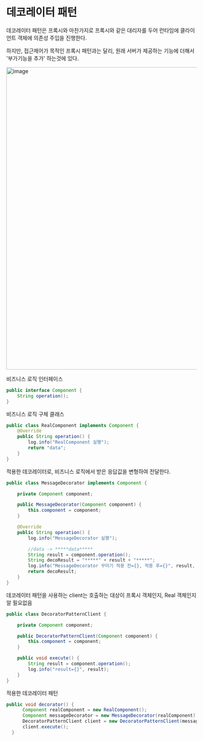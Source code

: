 # 데코레이터 패턴
데코레이터 패턴은 프록시와 마찬가지로 프록시와 같은 대리자를 두어 런타임에 클라이언트 객체에 의존성 주입을 진행한다.

하지만, 접근제어가 목적인 프록시 패턴과는 달리, 원래 서버가 제공하는 기능에 더해서 '부가기능을 추가' 하는것에 있다.

<img width="800" alt="image" src="https://github.com/hanuk96/TIL/assets/12428689/4f2b7d0f-c974-477b-9425-2b9dda456e5a">

비즈니스 로직 인터페이스

```java
public interface Component {
    String operation();
}
```

비즈니스 로직 구체 클래스

```java
public class RealComponent implements Component {
    @Override
    public String operation() {
        log.info("RealComponent 실행");
        return "data";
    }
}
```

적용한 데코레이터로, 비즈니스 로직에서 받은 응답값을 변형하여 전달한다.

```java
public class MessageDecorator implements Component {

    private Component component;

    public MessageDecorator(Component component) {
        this.component = component;
    }

    @Override
    public String operation() {
        log.info("MessageDecorator 실행");

        //data -> *****data*****
        String result = component.operation();
        String decoResult = "*****" + result + "*****";
        log.info("MessageDecorator 꾸미기 적용 전={}, 적용 후={}", result, decoResult);
        return decoResult;
    }
}
```

데코레이터 패턴을 사용하는 client는 호출하는 대상이 프록시 객체인지, Real 객체인지 알 필요없음

```java
public class DecoratorPatternClient {

    private Component component;

    public DecoratorPatternClient(Component component) {
        this.component = component;
    }

    public void execute() {
        String result = component.operation();
        log.info("result={}", result);
    }
}
```

적용한 데코레이터 패턴

```java
public void decorator() {
      Component realComponent = new RealComponent();
      Component messageDecorator = new MessageDecorator(realComponent);
      DecoratorPatternClient client = new DecoratorPatternClient(messageDecorator);
      client.execute();
  }
```
